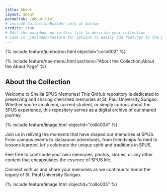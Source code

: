 ```yaml
---
title: About
layout: about
permalink: /about.html
# include CollectionBuilder info at bottom
credits: true
# Edit the markdown on in this file to describe your collection
# Look in _includes/feature for options to easily add features to the page
---
```


{% include feature/jumbotron.html objectid="collo002" %}

{% include feature/nav-menu.html sections="About the Collection;About the About Page" %}

## About the Collection

Welcome to Sheilla SPUS Memories! This GitHub repository is dedicated to preserving and sharing cherished memories at St. Paul University Surigao. Whether you're an alumni, current student, or simply curious about the SPUS experience, this repository serves as a digital archive of our shared journey.

{% include feature/image.html objectid="collo004" %}

Join us in reliving the moments that have shaped our memories at SPUS. From campus events to classroom adventures, from friendships formed to lessons learned, let's celebrate the unique spirit and traditions in SPUS.

Feel free to contribute your own memories, photos, stories, or any other content that encapsulates the essence of SPUS life.

Connect with us and share your memories as we continue to honor the legacy of St. Paul University Surigao.

{% include feature/image.html objectid="collo005" %}
